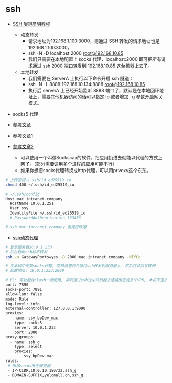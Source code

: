 
# ssh

- [SSH 隧道简明教程](https://www.lixueduan.com/posts/linux/07-ssh-tunnel/)
  - 动态转发
    - 请求地址为192.168.1.100:3000，则通过 SSH 转发的请求地址也是192.168.1.100:3000。
    - ssh -N -D localhost:2000 root@192.168.10.85
    - 我们只需要在本地配置上 socks 代理，localhost:2000 即可把所有请求通过 ssh 2000 端口转发到 192.168.10.85 这台机器上去了。
  - 本地转发
    - 我们需要在 ServerA 上执行以下命令开启 ssh 隧道：
    - ssh -N -L 8888:192.168.10.134:8888 root@192.168.10.85
    - 执行后 serverA 上已经开始监听 8888 端口了，默认是在本地回环地址上，需要其他机器访问的话可以指定 ip 或者增加 -g 参数开启网关模式。

- socks5 代理

- [参考文章](https://wlwang41.github.io/content/ops/ssh%E9%9A%A7%E9%81%93%E4%BB%A3%E7%90%86.html)
- [参考文章1](https://blog.bug-maker.com/archives/47.html)
- [参考文章2](https://www.cnblogs.com/memphise/articles/6420019.html)
  - 可以使用一个叫做Sockscap的软件，把应用扔进去就能以代理的方式上网了。（部分需要调用多个进程的应用可能不行）
  - 如果你想把socks代理转换成http代理，可以用privoxy这个东东。

```bash
# 上传密钥~/.ssh/id_ed25519_iu
chmod 400 ~/.ssh/id_ed25519_iu

# ~/.ssh/config
Host mac.intranet.company
  HostName 10.0.1.251
  User ssy
  IdentityFile ~/.ssh/id_ed25519_iu
  # PasswordAuthentication 123456

# ssh mac.intranet.company 看是否联通
```

- [ssh动态代理](ssh动态代理)

```bash
# 登录服务器10.0.1.233
# 后台启动ssh动态转发
ssh -o GatewayPorts=yes -D 2000 mac.intranet.company -NTfCg

# 在本机中配置socks代理, 网络流量则会通过ssh转发到服务器上, 然后在访问互联网
# 配置地址: 10.0.1.233:2000

# PS: 可以配合clash一起使用, 实现通过ssh让中间机器去连接指定或多个VPN, 本机不连多余的VPN(其实是不想下载一堆的VPN相关软件), 只用clash就能透传流量过去
port: 7890
socks-port: 7891
allow-lan: false
mode: Rule
log-level: info
external-controller: 127.0.0.1:9090
proxies:
  - name: ssy_bpDev_mac
    type: socks5
    server: 10.0.1.233
    port: 2000
proxy-groups:
  - name: ssh_g
    type: select
    proxies:
      - ssy_bpDev_mac
rules:
 # 乐橘nacos所在服务器
 - IP-CIDR,10.0.10.180/32,ssh_g
 - DOMAIN-SUFFIX,yelomall.cn,ssh_g
 
```
